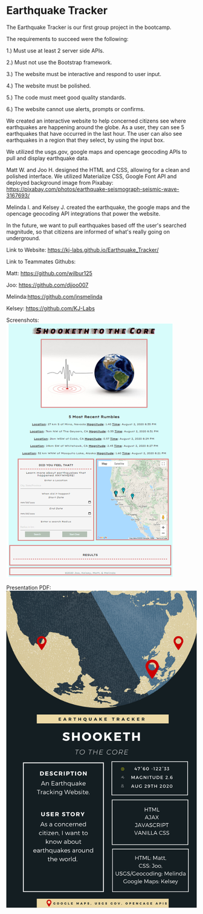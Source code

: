 # Earthquake Tracker

The Earthquake Tracker is our first group project in the bootcamp. 

The requirements to succeed were the following: 

1.) Must use at least 2 server side APIs.

2.) Must not use the Bootstrap framework.

3.) The website must be interactive and respond to user input. 

4.) The website must be polished.

5.) The code must meet good quality standards.

6.) The website cannot use alerts, prompts or confirms. 

We created an interactive website to help concerned citizens see where earthquakes are happening around the globe. As a user, they can see 5 earthquakes that have occurred in the last hour. The user can also see earthquakes in a region that they select, by using the input box. 

We utilized the usgs.gov, google maps and opencage geocoding APIs to pull and display earthquake data. 

Matt W. and Joo H. designed the HTML and CSS, allowing for a clean and polished interface.
We utilized Materialize CSS, Google Font API and deployed background image from Pixabay:
https://pixabay.com/photos/earthquake-seismograph-seismic-wave-3167693/

Melinda I. and Kelsey J. created the earthquake, the google maps and the opencage geocoding API integrations that power the website.

In the future, we want to pull earthquakes based off the user's searched magnitude, so that citizens are informed of what's really going on underground.

Link to Website: https://kj-labs.github.io/Earthquake_Tracker/

Link to Teammates Githubs: 

Matt: https://github.com/wilbur125

Joo: https://github.com/djjoo007

Melinda:https://github.com/jnsmelinda

Kelsey: https://github.com/KJ-Labs

Screenshots:![website Screenshots](https://github.com/KJ-Labs/Earthquake_Tracker/blob/master/assets/imgs/screenshots.PNG "website Screenshots")

Presentation PDF:![Presentation Picture](https://github.com/KJ-Labs/Earthquake_Tracker/blob/master/assets/imgs/presentationpicture.png "Presentation Picture")


